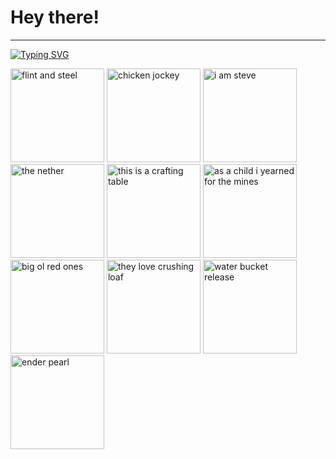 # Hey there!
---

[![Typing SVG](https://readme-typing-svg.demolab.com?font=Fira+Code&pause=1000&width=435&lines=Flint+and+STEEL;Chicken+jockey;I...+am+STEVE;The+Nether;This...+is+a+crafting+table;As+a+child%2C+I+yearned+for+the+mines;Big+ol'+red+ones;They+love+crushing+loaf;Water+bucket...+release!;Ender+pearl)](https://git.io/typing-svg)

<img alt="flint and steel" src="https://media1.tenor.com/m/-cVyC1yYZCkAAAAd/minecraft-minecraft-movie.gif" style="height: 150px;">

<img alt="chicken jockey" src="https://media.tenor.com/N2Jc-5N6GboAAAAM/they-want-me-to-fight-the-chicken-chicken-jockey-garett-garrison.gif" style="height: 150px;">

<img alt="i am steve" src="https://media.tenor.com/vgJ_YNS41-IAAAAM/minecraft-movie-minecraft.gif" style="height: 150px;">

<img alt="the nether" src="https://media1.tenor.com/m/eGX7PCjGaCsAAAAd/minecraft-minecraft-movie.gif" style="height: 150px;">

<img alt="this is a crafting table" src="[https://media1.tenor.com/m/eGX7PCjGaCsAAAAd/minecraft-minecraft-movie.gif](https://media.tenor.com/hMZKINlAkTAAAAAM/minecraft-movie-jack-black.gif)" style="height: 150px;">

<img alt="as a child i yearned for the mines" src="https://media.tenor.com/w_VsoWpdKO4AAAAM/sigma.gif" style="height: 150px;">

<img alt="big ol red ones" src="https://media.tenor.com/fkFtZJBZG0sAAAAM/minecraft-minecraft-movie.gif" style="height: 150px;">

<img alt="they love crushing loaf" src="https://media.tenor.com/asCf-tdknHoAAAAM/a-minecraft.gif" style="height: 150px;">

<img alt="water bucket release" src="https://media.tenor.com/PzxUcgUUdvYAAAAM/minecraft-movie-water-bucket-release.gif" style="height: 150px;">

<img alt="ender pearl" src="https://media.tenor.com/xbJuOzZ7mp4AAAAM/minecraft-minecraft-movie.gif" style="height: 150px;">
